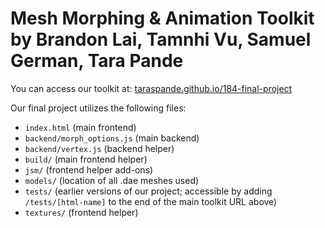 # Mesh Morphing & Animation Toolkit <br> by Brandon Lai, Tamnhi Vu, Samuel German, Tara Pande

You can access our toolkit at: [taraspande.github.io/184-final-project](https://taraspande.github.io/184-final-project/)

Our final project utilizes the following files:
- `index.html` (main frontend)
- `backend/morph_options.js` (main backend)
- `backend/vertex.js` (backend helper)
- `build/` (main frontend helper)
- `jsm/` (frontend helper add-ons)
- `models/` (location of all .dae meshes used)
- `tests/` (earlier versions of our project; accessible by adding `/tests/[html-name]` to the end of the main toolkit URL above)
- `textures/` (frontend helper)
